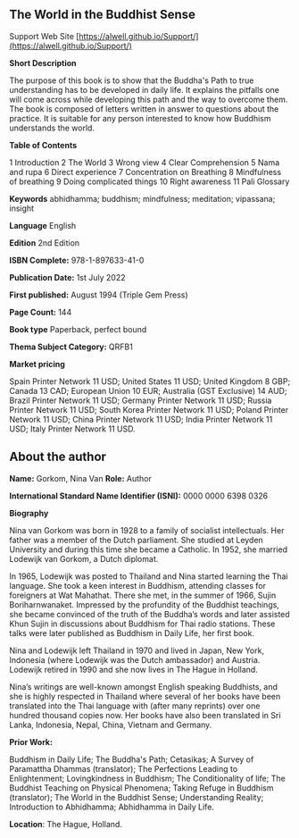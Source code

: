 ## The World in the Buddhist Sense

 Support Web Site [https://alwell.github.io/Support/](https://alwell.github.io/Support/)

**Short Description** 

The purpose of this book is to show that the Buddha's Path to true understanding has to be developed in daily life. It explains the pitfalls one will come across while developing this path and the way to overcome them. The book is composed of letters written in answer to questions about the practice. It is suitable for any person interested to know how Buddhism understands the world.


**Table of Contents** 

1 Introduction 
2 The World 
3 Wrong view 
4 Clear Comprehension 
5 Nama and rupa 
6 Direct experience 
7 Concentration on Breathing 
8 Mindfulness of breathing 
9 Doing complicated things 
10 Right awareness 
11 Pali Glossary 

**Keywords** abhidhamma; buddhism; mindfulness; meditation; vipassana; insight

**Language** English

**Edition** 2nd Edition

**ISBN Complete:** 978-1-897633-41-0

**Publication Date:** 1st July 2022

**First published:** August 1994 (Triple Gem Press)

**Page Count:** 144

**Book type** Paperback, perfect bound

**Thema Subject Category:** QRFB1

**Market pricing**

Spain Printer Network 	11 USD;
United States 	11 USD;
United Kingdom 	8 GBP;
Canada 	13 CAD;
European Union 	10 EUR;
Australia (GST Exclusive) 14 AUD;
Brazil Printer Network 	11 USD;
Germany Printer Network 11 USD;
Russia Printer Network 	11 USD;
South Korea Printer Network 	11 USD;
Poland Printer Network 	11 USD; 
China Printer Network 	11 USD; 
India Printer Network 	11 USD; 
Italy Printer Network 	11 USD. 

## About the author

**Name:** Gorkom, Nina Van 	**Role:** Author	

**International Standard Name Identifier (ISNI):** 0000 0000 6398 0326

**Biography**

Nina van Gorkom was born in 1928 to a family of socialist intellectuals. Her father was a member of the Dutch parliament. She studied at Leyden University and during this time she became a Catholic. In 1952, she married Lodewijk van Gorkom, a Dutch diplomat.

In 1965, Lodewijk was posted to Thailand and Nina started learning the Thai language. She took a keen interest in Buddhism, attending classes for foreigners at Wat Mahathat. There she met, in the summer of 1966, Sujin Boriharnwanaket. Impressed by the profundity of the Buddhist teachings, she became convinced of the truth of the Buddha’s words and later assisted Khun Sujin in discussions about Buddhism for Thai radio stations. These talks were later published as Buddhism in Daily Life, her first book.

Nina and Lodewijk left Thailand in 1970 and lived in Japan, New York, Indonesia (where Lodewijk was the Dutch ambassador) and Austria. Lodewijk retired in 1990 and she now lives in The Hague in Holland.

Nina’s writings are well-known amongst English speaking Buddhists, and she is highly respected in Thailand where several of her books have been translated into the Thai language with (after many reprints) over one hundred thousand copies now. Her books have also been translated in Sri Lanka, Indonesia, Nepal, China, Vietnam and Germany. 
 
**Prior Work:**

Buddhism in Daily Life; The Buddha's Path; Cetasikas; A Survey of Paramattha Dhammas (translator); The Perfections Leading to Enlightenment; Lovingkindness in Buddhism; The Conditionality of life; The Buddhist Teaching on Physical Phenomena; Taking Refuge in Buddhism (translator); The World in the Buddhist Sense; Understanding Reality; Introduction to Abhidhamma; Abhidhamma in Daily Life.
 
**Location**: The Hague, Holland.
